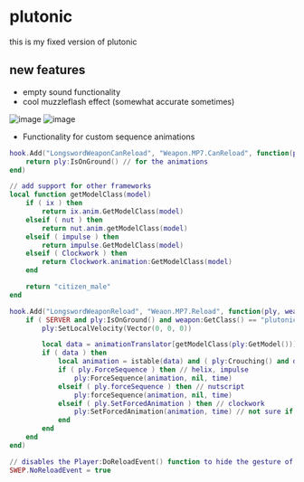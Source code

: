 # plutonic
 
this is my fixed version of plutonic

## new features
* empty sound functionality
* cool muzzleflash effect (somewhat accurate sometimes)

![image](https://github.com/riggs9162/plutonic/assets/49407096/9bbe6686-6288-4b1e-b94b-f668ebd2d9f3)
![image](https://github.com/riggs9162/plutonic/assets/49407096/326a41ce-c35c-4735-b688-736c022a664d)

* Functionality for custom sequence animations
```lua
hook.Add("LongswordWeaponCanReload", "Weapon.MP7.CanReload", function(ply, weapon, time)
    return ply:IsOnGround() // for the animations
end)

// add support for other frameworks
local function getModelClass(model)
    if ( ix ) then
        return ix.anim.GetModelClass(model)
    elseif ( nut ) then
        return nut.anim.getModelClass(model)
    elseif ( impulse ) then
        return impulse.GetModelClass(model)
    elseif ( Clockwork ) then
        return Clockwork.animation:GetModelClass(model)
    end

    return "citizen_male"
end

hook.Add("LongswordWeaponReload", "Weaon.MP7.Reload", function(ply, weapon, time)
    if ( SERVER and ply:IsOnGround() and weapon:GetClass() == "plutonic_mp7" ) then
        ply:SetLocalVelocity(Vector(0, 0, 0))

        local data = animationTranslator[getModelClass(ply:GetModel())]
        if ( data ) then
            local animation = istable(data) and ( ply:Crouching() and data[2] or data[1] ) or data
            if ( ply.ForceSequence ) then // helix, impulse
                ply:ForceSequence(animation, nil, time)
            elseif ( ply.forceSequence ) then // nutscript
                ply:forceSequence(animation, nil, time)
            elseif ( ply.SetForcedAnimation ) then // clockwork
                ply:SetForcedAnimation(animation, time) // not sure if thats how it works for clockwork
            end
        end
    end
end)

// disables the Player:DoReloadEvent() function to hide the gesture of reloading
SWEP.NoReloadEvent = true
```
